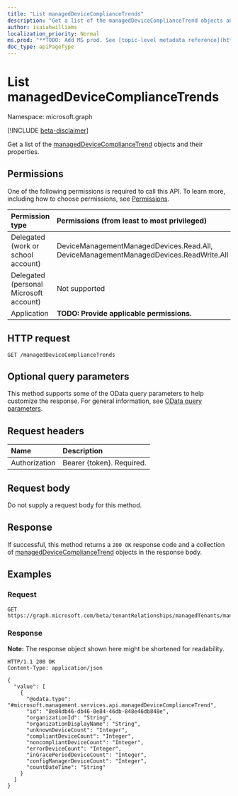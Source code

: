```yaml
---
title: "List managedDeviceComplianceTrends"
description: "Get a list of the managedDeviceComplianceTrend objects and their properties."
author: isaiahwilliams
localization_priority: Normal
ms.prod: "**TODO: Add MS prod. See [topic-level metadata reference](https://msgo.azurewebsites.net/add/document/guidelines/metadata.html#topic-level-metadata)**"
doc_type: apiPageType
---
```


# List managedDeviceComplianceTrends
Namespace: microsoft.graph

[!INCLUDE [beta-disclaimer](../../includes/beta-disclaimer.md)]

Get a list of the [managedDeviceComplianceTrend](../resources/manageddevicecompliancetrend.md) objects and their properties.

## Permissions
One of the following permissions is required to call this API. To learn more, including how to choose permissions, see [Permissions](/graph/permissions-reference).

|Permission type|Permissions (from least to most privileged)|
|:---|:---|
|Delegated (work or school account)|DeviceManagementManagedDevices.Read.All, DeviceManagementManagedDevices.ReadWrite.All|
|Delegated (personal Microsoft account)|Not supported|
|Application|**TODO: Provide applicable permissions.**|

## HTTP request

<!-- {
  "blockType": "ignored"
}
-->
``` http
GET /managedDeviceComplianceTrends
```

## Optional query parameters
This method supports some of the OData query parameters to help customize the response. For general information, see [OData query parameters](/graph/query-parameters).

## Request headers
|Name|Description|
|:---|:---|
|Authorization|Bearer {token}. Required.|

## Request body
Do not supply a request body for this method.

## Response

If successful, this method returns a `200 OK` response code and a collection of [managedDeviceComplianceTrend](../resources/manageddevicecompliancetrend.md) objects in the response body.

## Examples

### Request
<!-- {
  "blockType": "request",
  "name": "list_manageddevicecompliancetrend"
}
-->
``` http
GET https://graph.microsoft.com/beta/tenantRelationships/managedTenants/managedDeviceComplianceTrends
```


### Response
**Note:** The response object shown here might be shortened for readability.
<!-- {
  "blockType": "response",
  "truncated": true,
  "@odata.type": "Collection(microsoft.management.services.api.managedDeviceComplianceTrend)"
}
-->
``` http
HTTP/1.1 200 OK
Content-Type: application/json

{
  "value": [
    {
      "@odata.type": "#microsoft.management.services.api.managedDeviceComplianceTrend",
      "id": "8e84db46-db46-8e84-46db-848e46db848e",
      "organizationId": "String",
      "organizationDisplayName": "String",
      "unknownDeviceCount": "Integer",
      "compliantDeviceCount": "Integer",
      "noncompliantDeviceCount": "Integer",
      "errorDeviceCount": "Integer",
      "inGracePeriodDeviceCount": "Integer",
      "configManagerDeviceCount": "Integer",
      "countDateTime": "String"
    }
  ]
}
```

